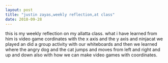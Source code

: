 ```yaml
---
layout: post
title: "justin zayas,weekly reflection,at class"
date: 2018-09-28
---
```


this is my weekly reflection on my allatta class. what i have learned from him is video game cordinates with the x axis and the y axis and ninjacat we played an did a group activity with our whiteboards and then we learned where the angry dog and the cat jumps and moves from left and right and up and down also with how we can make video games with coordinates.
